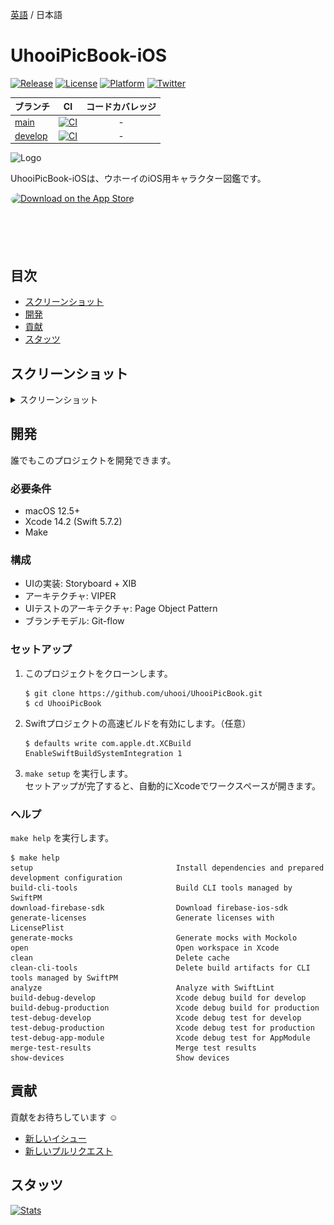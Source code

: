 [英語](./README.md) / 日本語

# UhooiPicBook-iOS

[![Release](https://img.shields.io/github/v/release/uhooi/UhooiPicBook)](https://github.com/uhooi/UhooiPicBook/releases/latest)
[![License](https://img.shields.io/github/license/uhooi/UhooiPicBook)](https://github.com/uhooi/UhooiPicBook/blob/main/LICENSE)
[![Platform](https://img.shields.io/badge/platform-iOS-lightgrey)](https://github.com/uhooi/UhooiPicBook)
[![Twitter](https://img.shields.io/twitter/follow/the_uhooi?style=social)](https://twitter.com/the_uhooi)

|ブランチ|CI|コードカバレッジ|
|:--|:--:|:--:|
|[main](https://github.com/uhooi/UhooiPicBook/tree/main)|[![CI](https://github.com/uhooi/UhooiPicBook/actions/workflows/main.yml/badge.svg?branch=main)](https://github.com/uhooi/UhooiPicBook/actions/workflows/main.yml)|-|
|[develop](https://github.com/uhooi/UhooiPicBook/tree/develop)|[![CI](https://github.com/uhooi/UhooiPicBook/actions/workflows/main.yml/badge.svg?branch=develop)](https://github.com/uhooi/UhooiPicBook/actions/workflows/main.yml)|-|

![Logo](./Docs/Logo.png)

UhooiPicBook-iOSは、ウホーイのiOS用キャラクター図鑑です。

<a href="https://apps.apple.com/jp/app/ウホーイ図鑑/id1501657213?itsct=apps_box_badge&amp;itscg=30200" style="display: inline-block; overflow: hidden; border-radius: 13px; width: 250px; height: 83px;"><img src="https://tools.applemediaservices.com/api/badges/download-on-the-app-store/black/ja-jp?size=250x83&amp;releaseDate=1593561600&h=677db0edc6468189c03bb124fb940956" alt="Download on the App Store" style="border-radius: 13px; width: 250px; height: 83px;"></a>

## 目次

- [スクリーンショット](#スクリーンショット)
- [開発](#開発)
- [貢献](#貢献)
- [スタッツ](#スタッツ)

## スクリーンショット

<details><summary>スクリーンショット</summary>

### ライト

|モンスター一覧|モンスター詳細|画像ポップアップ|
|:--:|:--:|:--:|
|<img src="./Docs/Screenshots/iPhone11ProMax/iOS15_2/Light/MonsterList.png" width="207">|<img src="./Docs/Screenshots/iPhone11ProMax/iOS15_2/Light/MonsterDetail_English.png" width="207">|<img src="./Docs/Screenshots/iPhone11ProMax/iOS15_2/Light/ImagePopup_English.png" width="207">|

|モンスター一覧で開いたメニュー|Spotlight|iMessage|
|:--:|:--:|:--:|
|<img src="./Docs/Screenshots/iPhone11ProMax/iOS15_2/Light/MenuOpenedInMonsterList_English.png" width="207">|<img src="./Docs/Screenshots/iPhone11ProMax/iOS14_3/Light/Spotlight_English.png" width="207">|<img src="./Docs/Screenshots/iPhone11ProMax/iOS14_3/Light/iMessage_English.png" width="207">|

|ウィジェット|
|:--:|
|<img src="./Docs/Screenshots/iPhone11ProMax/iOS14_3/Light/Widgets_English.png" width="207">|

### ダーク

|モンスター一覧|モンスター詳細|画像ポップアップ|
|:--:|:--:|:--:|
|<img src="./Docs/Screenshots/iPhone11ProMax/iOS15_2/Dark/MonsterList.png" width="207">|<img src="./Docs/Screenshots/iPhone11ProMax/iOS15_2/Dark/MonsterDetail_English.png" width="207">|<img src="./Docs/Screenshots/iPhone11ProMax/iOS15_2/Dark/ImagePopup_English.png" width="207">|

|モンスター一覧で開いたメニュー|Spotlight|iMessage|
|:--:|:--:|:--:|
|<img src="./Docs/Screenshots/iPhone11ProMax/iOS15_2/Dark/MenuOpenedInMonsterList_English.png" width="207">|<img src="./Docs/Screenshots/iPhone11ProMax/iOS14_3/Dark/Spotlight_English.png" width="207">|<img src="./Docs/Screenshots/iPhone11ProMax/iOS14_3/Dark/iMessage_English.png" width="207">|

|ウィジェット|
|:--:|
|<img src="./Docs/Screenshots/iPhone11ProMax/iOS14_3/Dark/Widgets_English.png" width="207">|

</details>

## 開発

誰でもこのプロジェクトを開発できます。

### 必要条件

- macOS 12.5+
- Xcode 14.2 (Swift 5.7.2)
- Make

### 構成

- UIの実装: Storyboard + XIB
- アーキテクチャ: VIPER
- UIテストのアーキテクチャ: Page Object Pattern
- ブランチモデル: Git-flow

### セットアップ

1. このプロジェクトをクローンします。  
    ```shell
    $ git clone https://github.com/uhooi/UhooiPicBook.git
    $ cd UhooiPicBook
    ```

2. Swiftプロジェクトの高速ビルドを有効にします。（任意）  
    ```shell
    $ defaults write com.apple.dt.XCBuild EnableSwiftBuildSystemIntegration 1
    ```

3. `make setup` を実行します。  
セットアップが完了すると、自動的にXcodeでワークスペースが開きます。

### ヘルプ

`make help` を実行します。

```shell
$ make help
setup                                Install dependencies and prepared development configuration
build-cli-tools                      Build CLI tools managed by SwiftPM
download-firebase-sdk                Download firebase-ios-sdk
generate-licenses                    Generate licenses with LicensePlist
generate-mocks                       Generate mocks with Mockolo
open                                 Open workspace in Xcode
clean                                Delete cache
clean-cli-tools                      Delete build artifacts for CLI tools managed by SwiftPM
analyze                              Analyze with SwiftLint
build-debug-develop                  Xcode debug build for develop
build-debug-production               Xcode debug build for production
test-debug-develop                   Xcode debug test for develop
test-debug-production                Xcode debug test for production
test-debug-app-module                Xcode debug test for AppModule
merge-test-results                   Merge test results
show-devices                         Show devices
```

## 貢献

貢献をお待ちしています :relaxed:

- [新しいイシュー](https://github.com/uhooi/UhooiPicBook/issues/new)
- [新しいプルリクエスト](https://github.com/uhooi/UhooiPicBook/compare)

## スタッツ

[![Stats](https://repobeats.axiom.co/api/embed/1c29e1d49c64b444ae3a829603069d4fcfcf7596.svg "Repobeats analytics image")](https://github.com/uhooi/UhooiPicBook)
